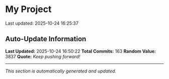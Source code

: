 # My Project


Last updated: 2025-10-24 16:25:37










































































































































































































































































































































































































































































































































































## Auto-Update Information

**Last Updated:** 2025-10-24 16:50:22
**Total Commits:** 163
**Random Value:** 3837
**Quote:** _Keep pushing forward!_

---
_This section is automatically generated and updated._